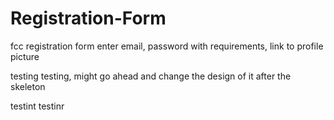 # Registration-Form
fcc registration form
enter email, password with requirements, link to profile picture

testing testing, might go ahead and change the design of it after the skeleton


testint testinr
